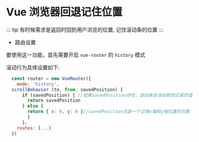 # Vue 浏览器回退记住位置

::: tip
有时候需求是返回时回到用户浏览的位置, 记住滚动条的位置
:::

- 路由设置

要使用这一功能，首先需要开启 `vue-router` 的 `history` 模式

滚动行为具体设置如下:

```js
  const router = new VueRouter({
    mode: 'history',
  scrollBehavior (to, from, savedPosition) {
      if (savedPosition) { //如果savedPosition存在，滚动条会自动跳到记录的值的地方
        return savedPosition
      } else {
        return { x: 0, y: 0 }//savedPosition也是一个记录x轴和y轴位置的对象
        }
      }，
    routes: [...]
  })
```